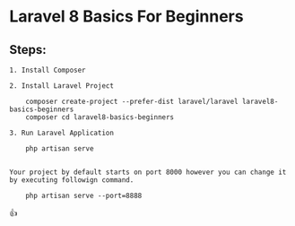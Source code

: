 # Laravel 8 Basics For Beginners



## Steps:

    1. Install Composer

	2. Install Laravel Project

		composer create-project --prefer-dist laravel/laravel laravel8-basics-beginners
		composer cd laravel8-basics-beginners

	3. Run Laravel Application

		php artisan serve


	Your project by default starts on port 8000 however you can change it by executing followign command.

		php artisan serve --port=8888


:+1:
